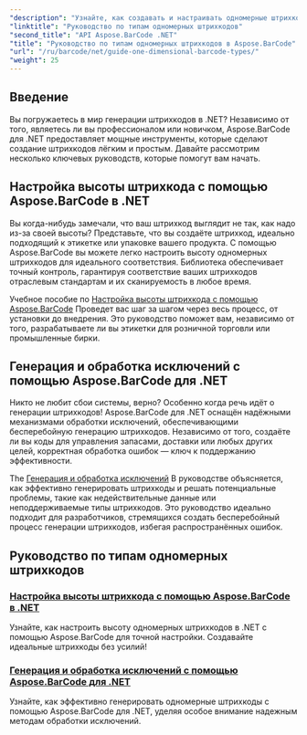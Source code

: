 ```yaml
---
"description": "Узнайте, как создавать и настраивать одномерные штрихкоды в .NET с помощью Aspose.BarCode, используя надежные методы обработки исключений."
"linktitle": "Руководство по типам одномерных штрихкодов"
"second_title": "API Aspose.BarCode .NET"
"title": "Руководство по типам одномерных штрихкодов в Aspose.BarCode"
"url": "/ru/barcode/net/guide-one-dimensional-barcode-types/"
"weight": 25
---
```


## Введение

Вы погружаетесь в мир генерации штрихкодов в .NET? Независимо от того, являетесь ли вы профессионалом или новичком, Aspose.BarCode для .NET предоставляет мощные инструменты, которые сделают создание штрихкодов лёгким и простым. Давайте рассмотрим несколько ключевых руководств, которые помогут вам начать.

## Настройка высоты штрихкода с помощью Aspose.BarCode в .NET  

Вы когда-нибудь замечали, что ваш штрихкод выглядит не так, как надо из-за своей высоты? Представьте, что вы создаёте штрихкод, идеально подходящий к этикетке или упаковке вашего продукта. С помощью Aspose.BarCode вы можете легко настроить высоту одномерных штрихкодов для идеального соответствия. Библиотека обеспечивает точный контроль, гарантируя соответствие ваших штрихкодов отраслевым стандартам и их сканируемость в любое время.  

Учебное пособие по [Настройка высоты штрихкода с помощью Aspose.BarCode](./customizing-barcode-height/) Проведет вас шаг за шагом через весь процесс, от установки до внедрения. Это руководство поможет вам, независимо от того, разрабатываете ли вы этикетки для розничной торговли или промышленные бирки.  

## Генерация и обработка исключений с помощью Aspose.BarCode для .NET  

Никто не любит сбои системы, верно? Особенно когда речь идёт о генерации штрихкодов! Aspose.BarCode для .NET оснащён надёжными механизмами обработки исключений, обеспечивающими бесперебойную генерацию штрихкодов. Независимо от того, создаёте ли вы коды для управления запасами, доставки или любых других целей, корректная обработка ошибок — ключ к поддержанию эффективности.  

The [Генерация и обработка исключений](./generation-and-exception-handling/) В руководстве объясняется, как эффективно генерировать штрихкоды и решать потенциальные проблемы, такие как недействительные данные или неподдерживаемые типы штрихкодов. Это руководство идеально подходит для разработчиков, стремящихся создать бесперебойный процесс генерации штрихкодов, избегая распространённых ошибок.  

## Руководство по типам одномерных штрихкодов
### [Настройка высоты штрихкода с помощью Aspose.BarCode в .NET](./customizing-barcode-height/)
Узнайте, как настроить высоту одномерных штрихкодов в .NET с помощью Aspose.BarCode для точной настройки. Создавайте идеальные штрихкоды без усилий!
### [Генерация и обработка исключений с помощью Aspose.BarCode для .NET](./generation-and-exception-handling/)
Узнайте, как эффективно генерировать одномерные штрихкоды с помощью Aspose.BarCode для .NET, уделяя особое внимание надежным методам обработки исключений.